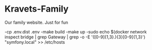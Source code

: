 # Kravets-Family
Our family website. Just for fun

-cp .env.dist .env
-make build
-make up
-sudo echo $(docker network inspect bridge | grep Gateway | grep -o -E '([0-9]{1,3}\.){3}[0-9]{1,3}') "symfony.local" >> /etc/hosts


